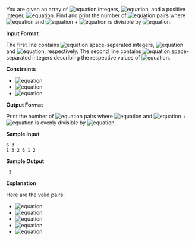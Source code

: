 You are given an array of ![equation](http://latex.codecogs.com/svg.latex?\inline&space;n) integers, ![equation](https://latex.codecogs.com/svg.latex?\inline&space;a_0,&space;a_1,&space;...,&space;a_{n-1}), and a positive integer, ![equation](http://latex.codecogs.com/svg.latex?\inline&space;k). Find and print the number of ![equation](https://latex.codecogs.com/svg.latex?\inline&space;(i,j)) pairs where ![equation](https://latex.codecogs.com/svg.latex?\inline&space;i&space;<&space;j) and ![equation](http://latex.codecogs.com/svg.latex?\inline&space;a_i) + ![equation](http://latex.codecogs.com/svg.latex?\inline&space;a_j) is divisible by ![equation](http://latex.codecogs.com/svg.latex?\inline&space;k).

__Input Format__

The first line contains ![equation](http://latex.codecogs.com/svg.latex?\inline&space;2) space-separated integers, ![equation](http://latex.codecogs.com/svg.latex?\inline&space;n) and ![equation](http://latex.codecogs.com/svg.latex?\inline&space;k), respectively. 
The second line contains ![equation](http://latex.codecogs.com/svg.latex?\inline&space;n) space-separated integers describing the respective values of ![equation](https://latex.codecogs.com/svg.latex?\inline&space;a_0,&space;a_1,&space;...,&space;a_{n-1}).

__Constraints__
* ![equation](https://latex.codecogs.com/svg.latex?\inline&space;2&space;\leq&space;n&space;\leq&space;100)
* ![equation](https://latex.codecogs.com/svg.latex?\inline&space;1&space;\le&space;k&space;\le&space;100)
* ![equation](https://latex.codecogs.com/svg.latex?\inline&space;1&space;\le&space;a_i&space;\le&space;100)

__Output Format__

Print the number of ![equation](https://latex.codecogs.com/svg.latex?\inline&space;(i,j)) pairs where ![equation](https://latex.codecogs.com/svg.latex?\inline&space;i&space;<&space;j) and ![equation](http://latex.codecogs.com/svg.latex?\inline&space;a_i) + ![equation](http://latex.codecogs.com/svg.latex?\inline&space;a_j) is evenly divisible by ![equation](http://latex.codecogs.com/svg.latex?\inline&space;k).

__Sample Input__
```commandline
6 3
1 3 2 6 1 2
```
__Sample Output__
```commandline
 5
```
__Explanation__

Here are the  valid pairs:
* ![equation](https://latex.codecogs.com/gif.latex?\inline&space;(0,&space;2)&space;\rightarrow&space;a_0&space;&plus;&space;a_2&space;=&space;1&space;&plus;&space;2&space;=&space;3)
* ![equation](https://latex.codecogs.com/gif.latex?\inline&space;(0,&space;5)&space;\rightarrow&space;a_0&space;&plus;&space;a_5&space;=&space;1&space;&plus;&space;2&space;=&space;3)
* ![equation](https://latex.codecogs.com/gif.latex?\inline&space;(1,&space;3)&space;\rightarrow&space;a_1&space;&plus;&space;a_3&space;=&space;3&space;&plus;&space;6&space;=&space;9)
* ![equation](https://latex.codecogs.com/gif.latex?\inline&space;(2,&space;4)&space;\rightarrow&space;a_2&space;&plus;&space;a_4&space;=&space;2&space;&plus;&space;1&space;=&space;3)
* ![equation](https://latex.codecogs.com/gif.latex?\inline&space;(4,&space;5)&space;\rightarrow&space;a_4&space;&plus;&space;a_5&space;=&space;1&space;&plus;&space;2&space;=&space;3)